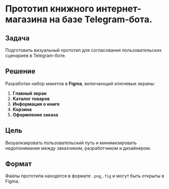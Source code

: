 # Прототип книжного интернет-магазина на базе Telegram-бота.

## Задача
Подготовить визуальный прототип для согласования пользовательских сценариев в Telegram-боте.

## Решение
Разработан набор макетов в **Figma**, включающий ключевые экраны:

1. **Главный экран**
2. **Каталог товаров**
3. **Информация о книге**
4. **Корзина**
5. **Оформление заказа**

## Цель
Визуализировать пользовательский путь и минимизировать недопонимание между заказчиком, разработчиком и дизайнером.

## Формат
Файлы прототипа находятся в формате `.png`,`.fig` и могут быть открыты в Figma.
